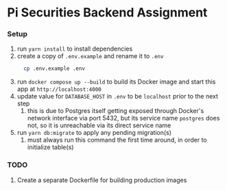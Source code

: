# Pi Securities Backend Assignment

### Setup

1. run `yarn install` to install dependencies
2. create a copy of `.env.example` and rename it to `.env`
    ```sh
      cp .env.example .env
    ```
3. run `docker compose up --build` to build its Docker image and start this app at `http://localhost:4000`
4. update value for `DATABASE_HOST` in `.env` to be `localhost` prior to the next step
    1. this is due to Postgres itself getting exposed through Docker's network interface via port 5432, but its service name `postgres` does not, so it is unreachable via its direct service name
5. run `yarn db:migrate` to apply any pending migration(s)
    1. must always run this command the first time around, in order to initialize table(s)

### TODO

1. Create a separate Dockerfile for building production images
